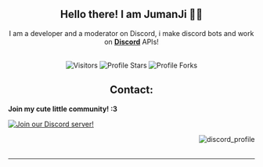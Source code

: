<h2 align="center">
    Hello there! I am <strong>JumanJi</strong> 👋🏻
</h2>
<p align="center">
    I am a developer and a moderator on Discord, i make discord bots and work on <strong> <a href="https://discord.com">Discord</a></strong> APIs!
<br>
<br>

   <p align="center">
<img src="https://komarev.com/ghpvc/?username=JumanJionGitHub&label=Profile%20Views&color=ff69b4&style=flat&label=Visitors" alt="Visitors">
        <img src="https://img.shields.io/badge/dynamic/json?&label=Total%20Stars&color=ff69b4&style=flat&style=for-the-badge&query=%24.stars&url=https://api.github-star-counter.workers.dev/user/JumanJionGitHub" alt="Profile Stars"></a>
        <img src="https://img.shields.io/badge/dynamic/json?&label=Total%20Forks&color=ff69b4&style=flat&style=for-the-badge&query=%24.forks&url=https://api.github-star-counter.workers.dev/user/JumanJionGitHub" alt="Profile Forks"></a>
    </p>

<h2 align="center">
Contact:
</h2>

**Join my cute little community! :3**

[![Join our Discord server!](https://invidget.switchblade.xyz/fjAhHH6CFh)](http://discord.gg/fjAhHH6CFh)

<a href="https://discord.com/users/878264909014663218" target="_blank">
    <img src="https://discord.c99.nl/widget/theme-4/878264909014663218.png" alt="discord_profile" align="right"/>
</a>
<br>
<br>

---
